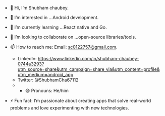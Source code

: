 - 👋 Hi, I’m Shubham chaubey.
- 👀 I’m interested in ...Android development.
- 🌱 I’m currently learning ...React native and Go.
- 💞️ I’m looking to collaborate on ...open-source libraries/tools.
- 📫 How to reach me:  Email: sc0122757@gmail.com.
  - LinkedIn: https://www.linkedin.com/in/shubham-chaubey-0744a3293?utm_source=share&utm_campaign=share_via&utm_content=profile&utm_medium=android_app
  - Twitter: @ShubhamCha67112
  - - 😄 Pronouns: He/him
      
- ⚡ Fun fact: I’m passionate about creating apps that solve real-world problems and love experimenting with new technologies.

<!---
shubham-chaubey01/shubham-chaubey01 is a ✨ special ✨ repository because its `README.md` (this file) appears on your GitHub profile.
You can click the Preview link to take a look at your changes.
--->
